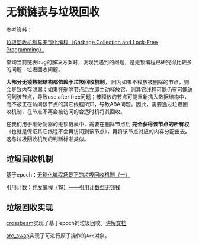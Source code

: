# 无锁链表与垃圾回收

参考资料：

[垃圾回收机制与无锁化编程（Garbage Collection and Lock-Free Programming）](https://cloud.tencent.com/developer/article/1660995)

查询当前链表bug的解决方案时，发现我遇到的问题，是无锁编程已研究得比较多的问题：垃圾回收问题。

**大部分无锁数据结构都依赖于垃圾回收机制。** 因为如果不释放被删除的节点，则会导致内存泄漏；如果在删除节点后立即主动释放它，则其它线程可能仍有可能访问到该节点，导致use after free问题；被释放的节点可能重新插入数据结构中，而不被正在访问该节点的其它线程所知，导致ABA问题。因此，需要通过垃圾回收机制，在节点不再会被访问的合适时机将其回收。

在我们用于堆分配器的无锁链表中，需要在删除节点后 **完全获得该节点的所有权** （也就是保证其它线程不会再访问到该节点），再将该节点对应的内存分配出去。这与垃圾回收机制的判断标准类似。

## 垃圾回收机制

基于epoch：[无锁化编程场景下的垃圾回收机制（一）](https://pwang7.github.io/eb.html)

引用计数：[并发编程（19）——引用计数型无锁栈](https://zhuanlan.zhihu.com/p/14465735868)

## 垃圾回收实现

[crossbeam](https://docs.rs/crossbeam/latest/crossbeam/index.html)实现了基于epoch的垃圾回收。[讲解文档](https://rustcc.cn/article?id=9562a416-3fdc-40a1-bf02-b4375b9a665a)

[arc_swap](https://docs.rs/arc-swap/latest/arc_swap/)实现了可进行原子操作的`Arc`对象。
